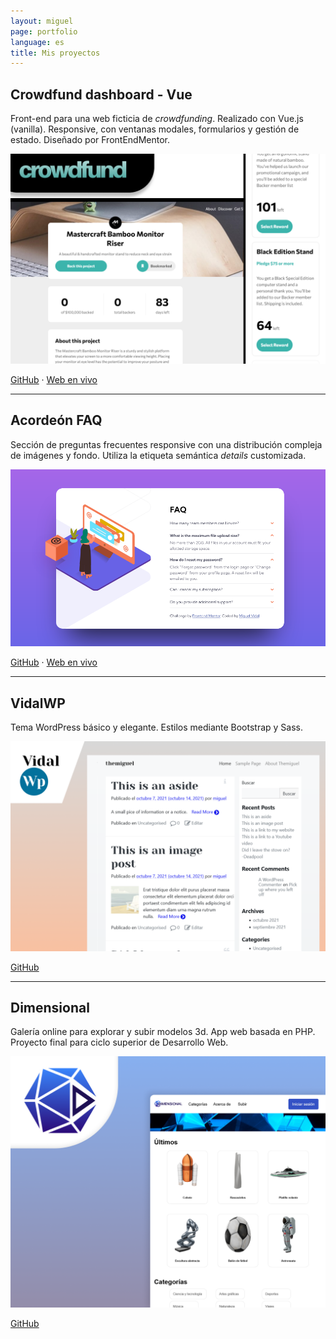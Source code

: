 ```yaml
---
layout: miguel
page: portfolio
language: es
title: Mis proyectos
---
```


## Crowdfund dashboard - Vue

Front-end para una web ficticia de _crowdfunding_. Realizado con Vue.js (vanilla). Responsive, con ventanas modales, formularios y gestión de estado. Diseñado por FrontEndMentor.

[![VidalWP](assets/images/projects/crowdfund-poster.png)](https://crowdfunding-two.vercel.app/)

[<i class="fab fa-github"></i> GitHub](https://github.com/migvidal/vidalwp) · [<i class="fas fa-globe"></i> Web en vivo](https://crowdfunding-two.vercel.app/)

<hr>

## Acordeón FAQ

Sección de preguntas frecuentes responsive con una distribución compleja de imágenes y fondo. Utiliza la etiqueta semántica _details_ customizada.

[![VidalWP](assets/images/projects/faq-accordion-poster.png)](https://migvidal.github.io/faq-accordion-card-main/)

[<i class="fab fa-github"></i> GitHub](https://github.com/migvidal/faq-accordion-card-main) · [<i class="fas fa-globe"></i> Web en vivo](https://migvidal.github.io/faq-accordion-card-main/)

<hr>

## VidalWP

Tema WordPress básico y elegante. Estilos mediante Bootstrap y Sass.

[![VidalWP](assets/images/projects/vidalwp-poster.png)](https://github.com/migvidal/vidalwp)

[<i class="fab fa-github"></i> GitHub](https://github.com/migvidal/vidalwp)

<hr>

## Dimensional

Galería online para explorar y subir modelos 3d. App web basada en PHP. Proyecto final para ciclo superior de Desarrollo Web.

[![Dimensional](assets/images/projects/dimensional-poster.png)](https://github.com/migvidal/dimensional)

[<i class="fab fa-github"></i> GitHub](https://github.com/migvidal/dimensional)



